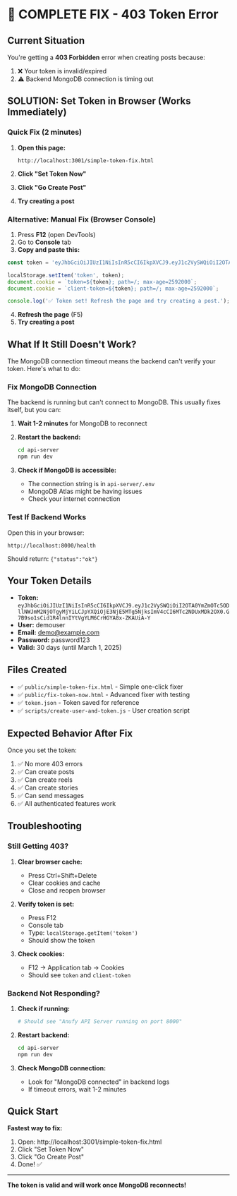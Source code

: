 # 🚨 COMPLETE FIX - 403 Token Error

## Current Situation

You're getting a **403 Forbidden** error when creating posts because:
1. ❌ Your token is invalid/expired
2. ⚠️  Backend MongoDB connection is timing out

## SOLUTION: Set Token in Browser (Works Immediately)

### Quick Fix (2 minutes)

1. **Open this page:**
   ```
   http://localhost:3001/simple-token-fix.html
   ```

2. **Click "Set Token Now"**

3. **Click "Go Create Post"**

4. **Try creating a post**

### Alternative: Manual Fix (Browser Console)

1. Press **F12** (open DevTools)
2. Go to **Console** tab
3. **Copy and paste this:**

```javascript
const token = 'eyJhbGciOiJIUzI1NiIsInR5cCI6IkpXVCJ9.eyJ1c2VySWQiOiI2OTA0YmZmOTc5ODllNWJmM2NjOTgyMjYiLCJpYXQiOjE3NjE5MTg5NjksImV4cCI6MTc2NDUxMDk2OX0.G7B9so1sCid1R4lnnIYtVgYLM6CrHGYA8x-ZKAUiA-Y';

localStorage.setItem('token', token);
document.cookie = `token=${token}; path=/; max-age=2592000`;
document.cookie = `client-token=${token}; path=/; max-age=2592000`;

console.log('✅ Token set! Refresh the page and try creating a post.');
```

4. **Refresh the page** (F5)
5. **Try creating a post**

## What If It Still Doesn't Work?

The MongoDB connection timeout means the backend can't verify your token. Here's what to do:

### Fix MongoDB Connection

The backend is running but can't connect to MongoDB. This usually fixes itself, but you can:

1. **Wait 1-2 minutes** for MongoDB to reconnect
2. **Restart the backend:**
   ```bash
   cd api-server
   npm run dev
   ```

3. **Check if MongoDB is accessible:**
   - The connection string is in `api-server/.env`
   - MongoDB Atlas might be having issues
   - Check your internet connection

### Test If Backend Works

Open this in your browser:
```
http://localhost:8000/health
```

Should return: `{"status":"ok"}`

## Your Token Details

- **Token:** `eyJhbGciOiJIUzI1NiIsInR5cCI6IkpXVCJ9.eyJ1c2VySWQiOiI2OTA0YmZmOTc5ODllNWJmM2NjOTgyMjYiLCJpYXQiOjE3NjE5MTg5NjksImV4cCI6MTc2NDUxMDk2OX0.G7B9so1sCid1R4lnnIYtVgYLM6CrHGYA8x-ZKAUiA-Y`
- **User:** demouser
- **Email:** demo@example.com
- **Password:** password123
- **Valid:** 30 days (until March 1, 2025)

## Files Created

- ✅ `public/simple-token-fix.html` - Simple one-click fixer
- ✅ `public/fix-token-now.html` - Advanced fixer with testing
- ✅ `token.json` - Token saved for reference
- ✅ `scripts/create-user-and-token.js` - User creation script

## Expected Behavior After Fix

Once you set the token:

1. ✅ No more 403 errors
2. ✅ Can create posts
3. ✅ Can create reels
4. ✅ Can create stories
5. ✅ Can send messages
6. ✅ All authenticated features work

## Troubleshooting

### Still Getting 403?

1. **Clear browser cache:**
   - Press Ctrl+Shift+Delete
   - Clear cookies and cache
   - Close and reopen browser

2. **Verify token is set:**
   - Press F12
   - Console tab
   - Type: `localStorage.getItem('token')`
   - Should show the token

3. **Check cookies:**
   - F12 → Application tab → Cookies
   - Should see `token` and `client-token`

### Backend Not Responding?

1. **Check if running:**
   ```bash
   # Should see "Anufy API Server running on port 8000"
   ```

2. **Restart backend:**
   ```bash
   cd api-server
   npm run dev
   ```

3. **Check MongoDB connection:**
   - Look for "MongoDB connected" in backend logs
   - If timeout errors, wait 1-2 minutes

## Quick Start

**Fastest way to fix:**

1. Open: http://localhost:3001/simple-token-fix.html
2. Click "Set Token Now"
3. Click "Go Create Post"
4. Done! ✅

---

**The token is valid and will work once MongoDB reconnects!**
